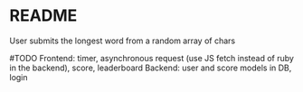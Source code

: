 # README

User submits the longest word from a random array of chars

#TODO
Frontend: timer, asynchronous request (use JS fetch instead of ruby in the backend), score, leaderboard
Backend: user and score models in DB, login
